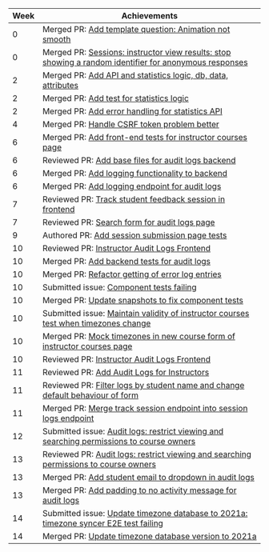 Week | Achievements
---- | ------------
0 | Merged PR: [Add template question: Animation not smooth](https://github.com/TEAMMATES/teammates/pull/10889)
0 | Merged PR: [Sessions: instructor view results: stop showing a random identifier for anonymous responses](https://github.com/TEAMMATES/teammates/pull/10890)
2 | Merged PR: [Add API and statistics logic, db, data, attributes](https://github.com/t-cheepeng/teammates/pull/26)
2 | Merged PR: [Add test for statistics logic](https://github.com/t-cheepeng/teammates/pull/32)
2 | Merged PR: [Add error handling for statistics API](https://github.com/t-cheepeng/teammates/pull/33)
4 | Merged PR: [Handle CSRF token problem better](https://github.com/TEAMMATES/teammates/pull/10951)
6 | Merged PR: [Add front-end tests for instructor courses page](https://github.com/TEAMMATES/teammates/pull/10967)
6 | Reviewed PR: [Add base files for audit logs backend](https://github.com/TEAMMATES/teammates/pull/10978)
6 | Merged PR: [Add logging functionality to backend](https://github.com/TEAMMATES/teammates/pull/10984)
6 | Merged PR: [Add logging endpoint for audit logs](https://github.com/TEAMMATES/teammates/pull/10985)
7 | Reviewed PR: [Track student feedback session in frontend](https://github.com/TEAMMATES/teammates/pull/11005)
7 | Reviewed PR: [Search form for audit logs page](https://github.com/TEAMMATES/teammates/pull/11006)
9 | Authored PR: [Add session submission page tests](https://github.com/TEAMMATES/teammates/pull/11044)
10 | Reviewed PR: [Instructor Audit Logs Frontend](https://github.com/TEAMMATES/teammates/pull/11047)
10 | Merged PR: [Add backend tests for audit logs](https://github.com/TEAMMATES/teammates/pull/11048)
10 | Merged PR: [Refactor getting of error log entries](https://github.com/TEAMMATES/teammates/pull/11050)
10 | Submitted issue: [Component tests failing](https://github.com/TEAMMATES/teammates/issues/11051)
10 | Merged PR: [Update snapshots to fix component tests](https://github.com/TEAMMATES/teammates/pull/11052)
10 | Submitted issue: [Maintain validity of instructor courses test when timezones change](https://github.com/TEAMMATES/teammates/issues/11056)
10 | Merged PR: [Mock timezones in new course form of instructor courses page](https://github.com/TEAMMATES/teammates/pull/11057)
10 | Reviewed PR: [Instructor Audit Logs Frontend](https://github.com/TEAMMATES/teammates/pull/11047)
11 | Reviewed PR: [Add Audit Logs for Instructors](https://github.com/TEAMMATES/teammates/pull/11074)
11 | Reviewed PR: [Filter logs by student name and change default behaviour of form](https://github.com/TEAMMATES/teammates/pull/11076)
11 | Merged PR: [Merge track session endpoint into session logs endpoint](https://github.com/TEAMMATES/teammates/pull/11082)
12 | Submitted issue: [Audit logs: restrict viewing and searching permissions to course owners](https://github.com/TEAMMATES/teammates/issues/11099)
13 | Reviewed PR: [Audit logs: restrict viewing and searching permissions to course owners](https://github.com/TEAMMATES/teammates/pull/11112)
13 | Merged PR: [Add student email to dropdown in audit logs](https://github.com/TEAMMATES/teammates/pull/11113)
13 | Merged PR: [Add padding to no activity message for audit logs](https://github.com/TEAMMATES/teammates/pull/11117)
14 | Submitted issue: [Update timezone database to 2021a: timezone syncer E2E test failing](https://github.com/TEAMMATES/teammates/issues/11118)
14 | Merged PR: [Update timezone database version to 2021a](https://github.com/TEAMMATES/teammates/pull/11125)
